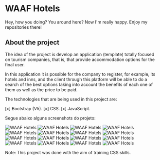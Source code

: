 # WAAF Hotels
Hey, how you doing?
You around here? Now I'm really happy. Enjoy my repositories there!

## About the project

The idea of the project is develop an application (template) totally focused on tourism companies, that is, that provide accommodation options for the final user.

In this application it is possible for the company to register, for example, its hotels and inns, and the client through this platform will be able to do a search of the best options taking into account the benefits of each one of them as well as the price to be paid.

The technologies that are being used in this project are:

[x] Bootstrap (V5).
[x] CSS.
[x] JavaScript.

Segue abaixo alguns screenshots do projeto:

![WAAF Hotels](https://i.imgur.com/AfJhfFd.png)
![WAAF Hotels](https://i.imgur.com/P1DFotJ.png)
![WAAF Hotels](https://i.imgur.com/RHsSFop.png)
![WAAF Hotels](https://i.imgur.com/AlGgRWK.png)
![WAAF Hotels](https://i.imgur.com/vkWQPIs.png)
![WAAF Hotels](https://i.imgur.com/oQyJCzJ.png)
![WAAF Hotels](https://i.imgur.com/5R9eRqn.png)
![WAAF Hotels](https://i.imgur.com/0Oc8hFX.png)
![WAAF Hotels](https://i.imgur.com/gk5Lo50.png)
![WAAF Hotels](https://i.imgur.com/6FkXgz5.png)
![WAAF Hotels](https://i.imgur.com/S3UJ2cw.png)
![WAAF Hotels](https://i.imgur.com/gk5Lo50.png)
![WAAF Hotels](https://i.imgur.com/gk5Lo50.png)
![WAAF Hotels](https://i.imgur.com/gk5Lo50.png)
![WAAF Hotels](https://i.imgur.com/gk5Lo50.png)
![WAAF Hotels](https://i.imgur.com/gk5Lo50.png)

Note: This project was done with the aim of training CSS skills.
